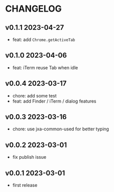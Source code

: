 # CHANGELOG

## v0.1.1 2023-04-27

- feat: add `Chrome.getActiveTab`

## v0.1.0 2023-04-06

- feat: iTerm reuse Tab when idle

## v0.0.4 2023-03-17

- chore: add some test
- feat: add Finder / iTerm / dialog features

## v0.0.3 2023-03-16

- chore: use jxa-common-used for better typing

## v0.0.2 2023-03-01

- fix publish issue

## v0.0.1 2023-03-01

- first release
